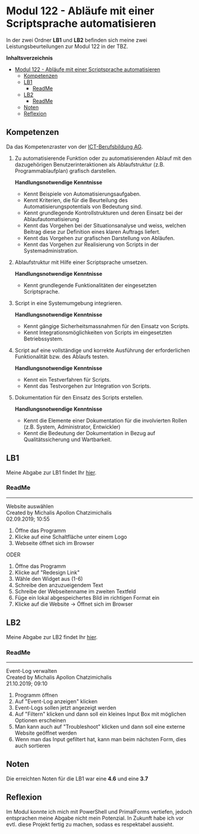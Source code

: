 # Modul 122 - Abläufe mit einer Scriptsprache automatisieren

In der zwei Ordner **LB1** und **LB2** befinden sich meine zwei Leistungsbeurteilungen zur Modul 122 in der TBZ.

**Inhaltsverzeichnis**
- [Modul 122 - Abläufe mit einer Scriptsprache automatisieren](#modul-122---abläufe-mit-einer-scriptsprache-automatisieren)
  - [Kompetenzen](#kompetenzen)
  - [LB1](#lb1)
    - [ReadMe](#readme)
  - [LB2](#lb2)
    - [ReadMe](#readme-1)
  - [Noten](#noten)
  - [Reflexion](#reflexion)

## Kompetenzen
Da das Kompetenzraster von der [ICT-Berufsbildung AG](https://cf.ict-berufsbildung.ch/modules.php?name=Mbk&a=20101&cmodnr=122&noheader=1).
1. Zu automatisierende Funktion oder zu automatisierenden Ablauf mit den dazugehörigen Benutzerinteraktionen als Ablaufstruktur (z.B. Programmablaufplan) grafisch darstellen. 	
  	
    **Handlungsnotwendige Kenntnisse**
    * Kennt Beispiele von Automatisierungsaufgaben.
    * Kennt Kriterien, die für die Beurteilung des Automatisierungspotentials von Bedeutung sind.
    * Kennt grundlegende Kontrollstrukturen und deren Einsatz bei der Ablaufautomatisierung
    * Kennt das Vorgehen bei der Situationsanalyse und weiss, welchen Beitrag diese zur Definition eines klaren Auftrags liefert.
    * Kennt das Vorgehen zur grafischen Darstellung von Abläufen.
    * Kennt das Vorgehen zur Realisierung von Scripts in der Systemadministration.
	 
2. Ablaufstruktur mit Hilfe einer Scriptsprache umsetzen.
   
    **Handlungsnotwendige Kenntnisse**
    * Kennt grundlegende Funktionalitäten der eingesetzten Scriptsprache.
	 
3. Script in eine Systemumgebung integrieren. 	
  	
    **Handlungsnotwendige Kenntnisse**
      * Kennt gängige Sicherheitsmassnahmen für den Einsatz von Scripts.
      * Kennt Integrationsmöglichkeiten von Scripts im eingesetzten Betriebssystem.
	 
4. Script auf eine vollständige und korrekte Ausführung der erforderlichen Funktionalität bzw. des Ablaufs testen. 	
  	
    **Handlungsnotwendige Kenntnisse**
    * Kennt ein Testverfahren für Scripts.
    * Kennt das Testvorgehen zur Integration von Scripts.
	 
5. Dokumentation für den Einsatz des Scripts erstellen. 	
  	
    **Handlungsnotwendige Kenntnisse**
    * Kennt die Elemente einer Dokumentation für die involvierten Rollen (z.B. System, Administrator, Entwickler)
    * Kennt die Bedeutung der Dokumentation in Bezug auf Qualitätssicherung und Wartbarkeit.


## LB1 

Meine Abgabe zur LB1 findet Ihr [hier](/LB1).

### ReadMe

-------------
Website auswählen\
Created by Michalis Apollon Chatzimichalis<br> 
02.09.2019; 10:55

1. Öffne das Programm
2. Klicke auf eine Schaltfläche unter einem Logo
3. Webseite öffnet sich im Browser

ODER

1. Öffne das Programm
2. Klicke auf "Redesign Link"
3. Wähle den Widget aus (1-6)
4. Schreibe den anzuzueigendem Text
5. Schreibe der Webseitenname im zweiten Textfeld
6. Füge ein lokal abgespeichertes Bild im richtigen Format ein
7. Klicke auf die Website -> Öffnet sich im Browser


## LB2 

Meine Abgabe zur LB2 findet Ihr [hier](/LB2).

### ReadMe

-------------
Event-Log verwalten\
Created by Michalis Apollon Chatzimichalis\
21.10.2019; 09:10


1. Programm öffnen
2. Auf "Event-Log anzeigen" klicken
3. Event-Logs sollen jetzt angezeigt werden
4. Auf "Filtern" klicken und dann soll ein kleines Input Box mit möglichen Optionen erscheinen
5. Man kann auch auf "Troubleshoot" klicken und dann soll eine externe Website geöffnet werden
6. Wenn man das Input gefiltert hat, kann man beim nächsten Form, dies auch sortieren


## Noten

Die erreichten Noten für die LB1 war eine **4.6** und eine **3.7**

## Reflexion
Im Modul konnte ich mich mit PowerShell und PrimalForms vertiefen, jedoch entsprachen meine Abgabe nicht mein Potenzial. In Zukunft habe ich vor evtl. diese Projekt fertig zu machen, sodass es respektabel aussieht.